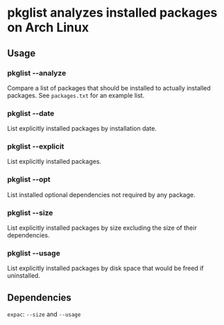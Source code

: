 # pkglist analyzes installed packages on Arch Linux

## Usage

### pkglist --analyze <pkglist>

Compare a list of packages that should be installed to actually installed packages. See `packages.txt` for an example list.

### pkglist --date

List explicitly installed packages by installation date.

### pkglist --explicit

List explicitly installed packages.

### pkglist --opt

List installed optional dependencies not required by any package.

### pkglist --size

List explicitly installed packages by size excluding the size of their dependencies.

### pkglist --usage

List explicitly installed packages by disk space that would be freed if uninstalled.

## Dependencies

`expac`: `--size` and `--usage`
